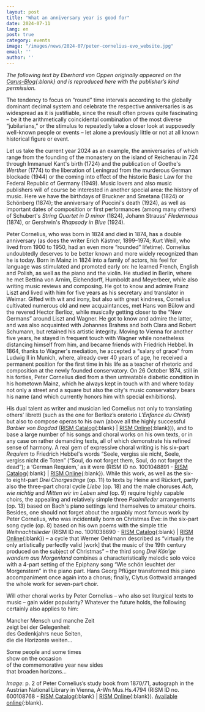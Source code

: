 ```yaml
---
layout: post
title: "What an anniversary year is good for"
date: 2024-07-11
lang: en
post: true
category: events
image: "/images/news/2024-07/peter-cornelius-evo_website.jpg"
email: ''
author: ''
---
```


_The following text by Eberhard von Oppen originally appeared on the [Carus-Blog](https://blog.carus-verlag.com/persoenlichkeiten/peter-cornelius-1824-1874/?utm_source=newsletter&utm_medium=email&utm_campaign=+PNL_2407_de){:blank} and is reproduced here with the publisher’s kind permission._

The tendency to focus on “round” time intervals according to the globally dominant decimal system and celebrate the respective anniversaries is as widespread as it is justifiable, since the result often proves quite fascinating – be it the arithmetically coincidental combination of the most diverse “jubilarians,” or the stimulus to repeatedly take a closer look at supposedly well-known people or events – let alone a previously little or not at all known historical figure or event.

Let us take the current year 2024 as an example, the anniversaries of which range from the founding of the monastery on the island of Reichenau in 724 through Immanuel Kant's birth (1724) and the publication of Goethe's _Werther_ (1774) to the liberation of Leningrad from the murderous German blockade (1944) or the coming into effect of the historic Basic Law for the Federal Republic of Germany (1949). Music lovers and also music publishers will of course be interested in another special area: the history of music. Here we have the birthdays of Bruckner and Smetana (1824) or Schönberg (1874); the anniversary of Puccini's death (1924), as well as important dates of composition or first performances (among many others) of Schubert's _String Quartet in D minor_ (1824), Johann Strauss' _Fledermaus_ (1874), or Gershwin's _Rhapsody in Blue_ (1924).

Peter Cornelius, who was born in 1824 and died in 1874, has a double anniversary (as does the writer Erich Kästner, 1899–1974; Kurt Weill, who lived from 1900 to 1950, had an even more “rounded” lifetime). Cornelius undoubtedly deserves to be better known and more widely recognized than he is today. Born in Mainz in 1824 into a family of actors, his feel for language was stimulated and promoted early on: he learned French, English and Polish, as well as the piano and the violin. He studied in Berlin, where he met Bettina von Arnim, Eichendorff, Humboldt and Meyerbeer, while also writing music reviews and composing. He got to know and admire Franz Liszt and lived with him for five years as his secretary and translator in Weimar. Gifted with wit and irony, but also with great kindness, Cornelius cultivated numerous old and new acquaintances, met Hans von Bülow and the revered Hector Berlioz, while musically getting closer to the “New Germans” around Liszt and Wagner. He got to know and admire the latter, and was also acquainted with Johannes Brahms and both Clara and Robert Schumann, but retained his artistic integrity. Moving to Vienna for another five years, he stayed in frequent touch with Wagner while nonetheless distancing himself from him, and became friends with Friedrich Hebbel. In 1864, thanks to Wagner's mediation, he accepted a “salary of grace” from Ludwig II in Munich, where, already over 40 years of age, he received a permanent position for the first time in his life as a teacher of rhetoric and composition at the newly founded conservatory. On 26 October 1874, still in his forties, Peter Cornelius died from a then untreatable diabetic condition in his hometown Mainz, which he always kept in touch with and where today not only a street and a square but also the city's music conservatory bears his name (and which currently honors him with special exhibitions).

His dual talent as writer and musician led Cornelius not only to translating others’ libretti (such as the one for Berlioz’s oratorio _L'Enfance du Christ_) but also to compose operas to his own (above all the highly successful _Barbier von Bagdad_ ([RISM Catalog](https://opac.rism.info/search?View=rism&q=cornelius+barbier+bagdad){:blank} \| [RISM Online](https://rism.online/search?q=cornelius%20barbier%20bagdad&mode=sources&page=1&rows=20){:blank})), and to base a large number of his songs and choral works on his own texts, or in any case on rather demanding texts, all of which demonstrate his refined sense of harmony. A real gem of expressive choral writing is his six-part _Requiem_ to Friedrich Hebbel's words “Seele, vergiss sie nicht, Seele, vergiss nicht die Toten” (“Soul, do not forget them, Soul, do not forget the dead”); a ‘German Requiem,’ as it were (RISM ID no. 1001048891 - [RISM Catalog](https://opac.rism.info/search?id=1001048891&View=rism){:blank} \| [RISM Online](https://rism.online/sources/1001048891){:blank}). While this work, as well as the six- to eight-part _Drei Chorgesänge_ (op. 11) to texts by Heine and Rückert, partly also the three-part choral cycle _Liebe_ (op. 18) and the male choruses _Ach, wie nichtig_ and _Mitten wir im Leben sind_ (op. 9) require highly capable choirs, the appealing and relatively simple three _Psalmlieder_ arrangements (op. 13) based on Bach's piano settings lend themselves to amateur choirs. Besides, one should not forget about the arguably most famous work by Peter Cornelius, who was incidentally born on Christmas Eve: in the six-part song cycle (op. 8) based on his own poems with the simple title _Weihnachtslieder_ (RISM ID no. 1001038690 - [RISM Catalog](https://opac.rism.info/search?id=1001038690&View=rism){:blank} \| [RISM Online](https://rism.online/sources/1001038690){:blank}) – a cycle that Werner Oehlmann described as “virtually the only artistically perfectly valid [work] that the music of the 19th century produced on the subject of Christmas” – the third song _Drei Kön'ge wandern aus Morgenland_ combines a characteristically melodic solo voice with a 4-part setting of the Epiphany song “Wie schön leuchtet der Morgenstern” in the piano part. Hans Georg Pflüger transformed this piano accompaniment once again into a chorus; finally, Clytus Gottwald arranged the whole work for seven-part choir.

Will other choral works by Peter Cornelius – who also set liturgical texts to music – gain wider popularity? Whatever the future holds, the following certainly also applies to him:

Mancher Mensch und manche Zeit\
zeigt bei der Gelegenheit\
des Gedenkjahrs neue Seiten,\
die die Horizonte weiten…

Some people and some times\
show on the occasion\
of the commemorative year new sides\
that broaden horizons…

_Image_: p. 2 of Peter Cornelius’s study book from 1870/71, autograph in the Austrian National Library in Vienna, A-Wn Mus.Hs.4794 (RISM ID no. 600108768 - [RISM Catalog](https://opac.rism.info/search?id=600108768&View=rism){:blank} \| [RISM Online](https://rism.online/sources/600108768){:blank}). [Available online](http://data.onb.ac.at/dtl/5248626){:blank}.
